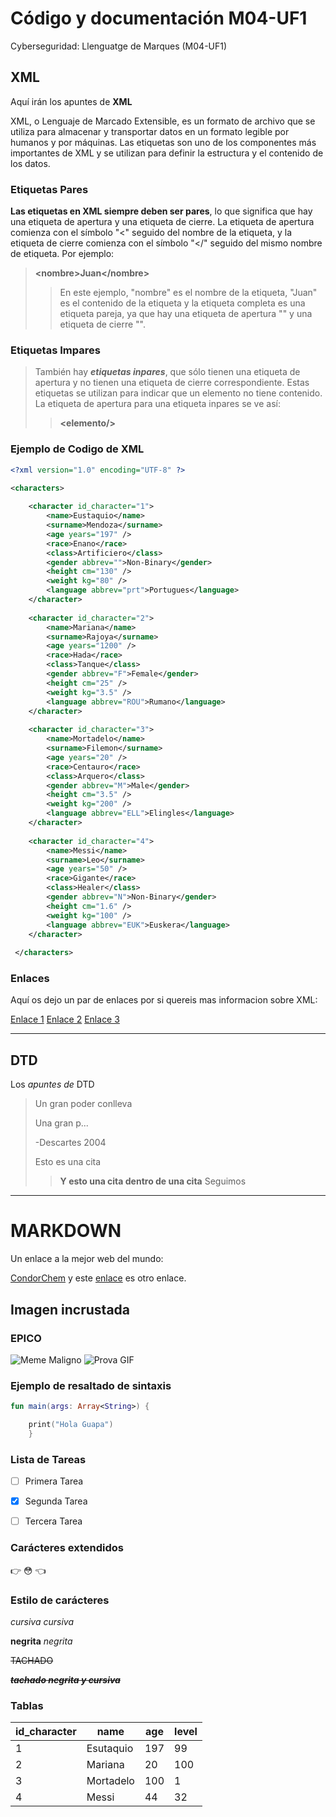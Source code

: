 # Código y documentación M04-UF1
Cyberseguridad: Llenguatge de Marques (M04-UF1)

## XML
Aquí irán los apuntes de **XML**

XML, o Lenguaje de Marcado Extensible, es un formato de archivo que se utiliza para almacenar y transportar datos en un formato legible por humanos y por máquinas. Las etiquetas son uno de los componentes más importantes de XML y se utilizan para definir la estructura y el contenido de los datos.
### Etiquetas Pares
**Las etiquetas en XML siempre deben ser pares**, lo que significa que hay una etiqueta de apertura y una etiqueta de cierre. La etiqueta de apertura comienza con el símbolo "<" seguido del nombre de la etiqueta, y la etiqueta de cierre comienza con el símbolo "</" seguido del mismo nombre de etiqueta. Por ejemplo:
>
>**\<nombre>Juan\</nombre>**
>> En este ejemplo, "nombre" es el nombre de la etiqueta, "Juan" es el contenido de la etiqueta y la etiqueta completa es una etiqueta pareja, ya que hay una etiqueta de apertura "<nombre>" y una etiqueta de cierre "</nombre>".
### Etiquetas Impares
>
> También hay ***etiquetas inpares***, que sólo tienen una etiqueta de apertura y no tienen una etiqueta de cierre correspondiente. Estas etiquetas se utilizan para indicar que un elemento no tiene contenido. La etiqueta de apertura para una etiqueta inpares se ve así:
>
>>**\<elemento/>**

### Ejemplo de Codigo de XML
```XML
<?xml version="1.0" encoding="UTF-8" ?>

<characters>
 
	<character id_character="1">
		<name>Eustaquio</name>
		<surname>Mendoza</surname>
		<age years="197" />
		<race>Enano</race>
		<class>Artificiero</class>
		<gender abbrev="">Non-Binary</gender>
		<height cm="130" />
		<weight kg="80" />
		<language abbrev="prt">Portugues</language>
	</character>
 
	<character id_character="2">
		<name>Mariana</name>
		<surname>Rajoya</surname>
		<age years="1200" />
		<race>Hada</race>
		<class>Tanque</class>
		<gender abbrev="F">Female</gender>
		<height cm="25" />
		<weight kg="3.5" />
		<language abbrev="ROU">Rumano</language>
	</character>
 
	<character id_character="3">
		<name>Mortadelo</name>
		<surname>Filemon</surname>
		<age years="20" />
		<race>Centauro</race>
		<class>Arquero</class>
		<gender abbrev="M">Male</gender>
		<height cm="3.5" />
		<weight kg="200" />
		<language abbrev="ELL">Elingles</language>
	</character>
	
	<character id_character="4">
		<name>Messi</name>
		<surname>Leo</surname>
		<age years="50" />
		<race>Gigante</race>
		<class>Healer</class>
		<gender abbrev="N">Non-Binary</gender>
		<height cm="1.6" />
		<weight kg="100" />
		<language abbrev="EUK">Euskera</language>
	</character>
	
 </characters>
 ```


### Enlaces

Aquí os dejo un par de enlaces por si quereis mas informacion sobre XML:
>
[Enlace 1](https://developer.mozilla.org/en-US/docs/Web/XML/XML_introduction)
[Enlace 2](https://www.oreilly.com/library/view/c-in-a/0596001819/ch04s10.html)
[Enlace 3](https://rockcontent.com/es/blog/que-es-xml/)

---

## DTD
Los _apuntes de_ DTD

> Un gran poder conlleva 
>
> Una gran p...
>
> -Descartes 2004
>
> Esto es una cita
>> **Y esto una cita dentro de una cita**
> Seguimos

---

# MARKDOWN

Un enlace a la mejor web del mundo:

[CondorChem](https://condorchem.com)
y este [enlace](https://enti.cat) es otro enlace.

## Imagen incrustada
### EPICO

![Meme Maligno](https://i.kym-cdn.com/entries/icons/original/000/039/761/nerdfacecover.jpg)
![Prova GIF](https://media.tenor.com/d914QufzT_QAAAAC/cat-epico-meme.gif)


### Ejemplo de resaltado de sintaxis

```kotlin
fun main(args: Array<String>) {

	print("Hola Guapa")
	}
```
### Lista de Tareas

- [ ] Primera Tarea
- [x] Segunda Tarea
- [ ] Tercera Tarea


### Carácteres extendidos

:point_right: :flushed: :point_left:

### Estilo de carácteres

*cursiva* _cursiva_

**negrita** _negrita_

~~TACHADO~~

~~***tachado negrita y cursiva***~~

### Tablas

| id_character | name | age| level |
| --- | --- | --- | --- |
| 1 | Esutaquio | 197 | 99 |
| 2 | Mariana | 20 | 100 |
| 3 | Mortadelo | 100 | 1 |
| 4 | Messi | 44 | 32 |
